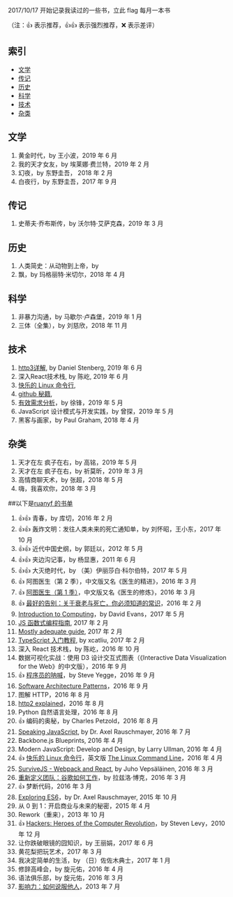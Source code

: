 2017/10/17 开始记录我读过的一些书，立此 flag 每月一本书

（注：:+1: 表示推荐，:+1::+1: 表示强烈推荐，:x: 表示差评）

## 索引

- [文学](#文学)
- [传记](#传记)
- [历史](#历史)
- [科学](#科学)
- [技术](#技术)
- [杂类](#杂类)

## 文学

1. 黄金时代，by 王小波，2019 年 6 月
1. 我的天才女友，by 埃莱娜·费兰特，2019 年 2 月
1. 幻夜，by 东野圭吾， 2018 年 2 月
1. 白夜行，by 东野圭吾，2017 年 9 月

## 传记

1. 史蒂夫·乔布斯传，by 沃尔特·艾萨克森，2019 年 3 月

## 历史

1. 人类简史：从动物到上帝，by
1. 飘，by 玛格丽特·米切尔，2018 年 4 月

## 科学

1. 非暴力沟通，by 马歇尔·卢森堡，2019 年 1 月
1. 三体（全集），by 刘慈欣，2018 年 11 月

## 技术
1. [http3详解](https://http3-explained.haxx.se/zh/), by Daniel Stenberg, 2019 年 6 月
1. 深入React技术栈, by 陈屹, 2019 年 6 月
1. [快乐的 Linux 命令行](http://billie66.github.io/TLCL/index.html),
1. [github 秘籍](https://www.kancloud.cn/thinkphp/github-tips/37873),
1. [有效需求分析](./有效需求分析-zxy.xmind)，by 徐锋，2019 年 5 月
1. JavaScript 设计模式与开发实践，by 曾探，2019 年 5 月
1. 黑客与画家，by Paul Graham, 2018 年 4 月

## 杂类

1. 天才在左 疯子在右，by 高铭，2019 年 5 月
1. 天才在左 疯子在右，by 祈莫昕，2019 年 3 月
1. 高情商聊天术，by 张超，2018 年 5 月
1. 嗨，我喜欢你，2018 年 3 月

##以下是[ruanyf 的书单](https://github.com/ruanyf/reading-list)

1. :+1::+1: 青春，by 库切，2016 年 2 月
1. :+1::+1: 轰炸文明：发往人类未来的死亡通知单，by 刘怀昭，王小东，2017 年 10 月
1. :+1::+1: 近代中国史纲，by 郭廷以，2012 年 5 月
1. :+1::+1: 夹边沟记事，by 杨显惠，2011 年 6 月
1. :+1::+1: 大灭绝时代，by （美）伊丽莎白·科尔伯特，2017 年 5 月
1. :+1: 阿图医生（第 2 季），中文版又名《医生的精进》，2016 年 3 月
1. :+1: [阿图医生（第 1 季）](https://github.com/ruanyf/articles/blob/master/2016/2016-03-28-necrotizing-fasciitis.md)，中文版又名《医生的修炼》，2016 年 3 月
1. :+1: [最好的告别：关于衰老与死亡，你必须知道的常识](http://www.ruanyifeng.com/blog/2016/03/death.html)，2016 年 2 月
1. [Introduction to Computing](http://www.computingbook.org/)，by David Evans，2017 年 5 月
1. [JS 函数式编程指南](https://github.com/llh911001/mostly-adequate-guide-chinese), 2017 年 2 月
1. [Mostly adequate guide](https://github.com/MostlyAdequate/mostly-adequate-guide), 2017 年 2 月
1. [TypeScript 入门教程](https://github.com/xcatliu/typescript-tutorial), by xcatliu, 2017 年 2 月
1. 深入 React 技术栈，by 陈屹，2016 年 10 月
1. 数据可视化实战：使用 D3 设计交互式图表（《Interactive Data Visualization for the Web》的中文版），2016 年 9 月
1. :+1: [程序员的呐喊](http://www.ruanyifeng.com/blog/2016/09/conservative_vs_liberal_programmer.html)，by Steve Yegge，2016 年 9 月
1. [Software Architecture Patterns](https://nodesource.com/blog/fifteen-essential-packages-to-get-started-with-electron/)，2016 年 9 月
1. 图解 HTTP，2016 年 8 月
1. [http2 explained](https://daniel.haxx.se/http2/)，2016 年 8 月
1. Python 自然语言处理，2016 年 8 月
1. :+1: 编码的奥秘，by Charles Petzold，2016 年 8 月
1. [Speaking JavaScript](http://speakingjs.com/es5/index.html), by Dr. Axel Rauschmayer, 2016 年 7 月
1. Backbone.js Blueprints, 2016 年 4 月
1. Modern JavaScript: Develop and Design, by Larry Ullman, 2016 年 4 月
1. :+1: [快乐的 Linux 命令行](http://billie66.github.io/TLCL/index.html)，英文版 [The Linux Command Line](http://linuxcommand.org/)，2016 年 4 月
1. [SurviveJS - Webpack and React](http://survivejs.com/), by Juho Vepsäläinen, 2016 年 3 月
1. [重新定义团队：谷歌如何工作](http://www.ruanyifeng.com/blog/2016/03/performance-management.html)，by 拉兹洛·博克，2016 年 3 月
1. :+1: 梦断代码，2016 年 3 月
1. [Exploring ES6](http://exploringjs.com/)，by Dr. Axel Rauschmayer, 2015 年 10 月
1. 从 0 到 1：开启商业与未来的秘密，2015 年 4 月
1. Rework（重来），2013 年 10 月
1. :+1: [Hackers: Heroes of the Computer Revolution](http://www.ruanyifeng.com/blog/2010/12/hackers_heroes_of_the_computer_revolution.html)，by Steven Levy，2010 年 12 月
1. 让你跌破眼镜的囧知识，by 王丽娟，2017 年 6 月
1. 黄花梨把玩艺术，2017 年 3 月
1. 我决定简单的生活，by （日）佐佐木典士，2017 年 1 月
1. 修辞高峰会，by 旋元佑，2016 年 4 月
1. 语法俱乐部，by 旋元佑，2016 年 3 月
1. [影响力：如何说服他人](http://www.ruanyifeng.com/blog/2013/08/influence_the_psychology_of_persuasion.html)，2013 年 7 月
